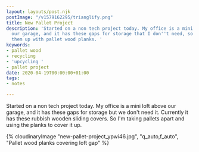```yaml
---
layout: layouts/post.njk
postImage: "/v1579162295/trianglify.png"
title: New Pallet Project
description: 'Started on a non tech project today. My office is a mini loft above
  our garage, and it has these gaps for storage that I don''t need, so I''m covering
  them up with pallet wood planks. '
keywords:
- pallet wood
- recycling
- 'upcycling '
- pallet project
date: 2020-04-19T00:00:00+01:00
tags:
- notes

---
```

Started on a non tech project today. My office is a mini loft above our garage, and it has these gaps for storage but we don't need it. Currently it has these rubbish wooden sliding covers. So I'm taking pallets apart and using the planks to cover it up.

{% cloudinaryImage "new-pallet-project_ypwi46.jpg", "q_auto,f_auto", "Pallet wood planks covering loft gap" %}